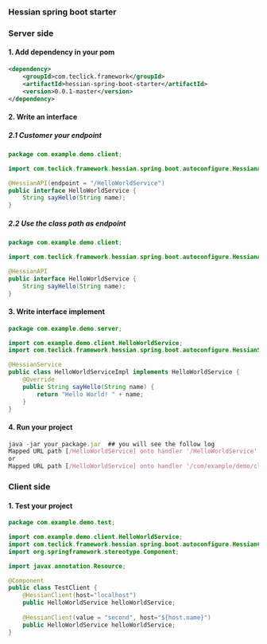### Hessian spring boot starter

### Server side
#### 1. Add dependency in your pom
```` xml
<dependency>
    <groupId>com.teclick.framework</groupId>
    <artifactId>hessian-spring-boot-starter</artifactId>
    <version>0.0.1-master</version>
</dependency>
````

#### 2. Write an interface
##### 2.1 Customer your endpoint
```` java
package com.example.demo.client;

import com.teclick.framework.hessian.spring.boot.autoconfigure.HessianAPI;

@HessianAPI(endpoint = "/HelloWorldService")
public interface HelloWorldService {
    String sayHello(String name);
}
````
##### 2.2 Use the class path as endpoint
```` java
package com.example.demo.client;

import com.teclick.framework.hessian.spring.boot.autoconfigure.HessianAPI;

@HessianAPI
public interface HelloWorldService {
    String sayHello(String name);
}
````
#### 3. Write interface implement
```` java
package com.example.demo.server;

import com.example.demo.client.HelloWorldService;
import com.teclick.framework.hessian.spring.boot.autoconfigure.HessianService;

@HessianService
public class HelloWorldServiceImpl implements HelloWorldService {
    @Override
    public String sayHello(String name) {
        return "Hello World! " + name;
    }
}
````

#### 4. Run your project
```` js
java -jar your_package.jar  ## you will see the follow log
Mapped URL path [/HelloWorldService] onto handler '/HelloWorldService'
or
Mapped URL path [/HelloWorldService] onto handler '/com/example/demo/client/HelloWorldService'
````

### Client side
#### 1. Test your project
```` java
package com.example.demo.test;

import com.example.demo.client.HelloWorldService;
import com.teclick.framework.hessian.spring.boot.autoconfigure.HessianClient;
import org.springframework.stereotype.Component;

import javax.annotation.Resource;

@Component
public class TestClient {
    @HessianClient(host="localhost")
    public HelloWorldService helloWorldService;
    
    @HessianClient(value = "second", host="${host.name}")
    public HelloWorldService helloWorldService;
}
````
